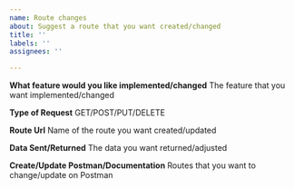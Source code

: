 ```yaml
---
name: Route changes
about: Suggest a route that you want created/changed
title: ''
labels: ''
assignees: ''

---
```


**What feature would you like implemented/changed**
The feature that you want implemented/changed

**Type of Request**
GET/POST/PUT/DELETE

**Route Url**
Name of the route you want created/updated

**Data Sent/Returned**
The data you want returned/adjusted

**Create/Update Postman/Documentation**
Routes that you want to change/update on Postman
